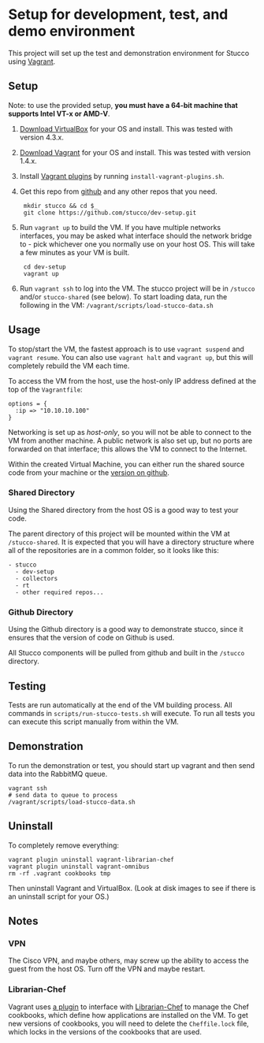 # Setup for development, test, and demo environment

This project will set up the test and demonstration environment for Stucco using [Vagrant](http://www.vagrantup.com/). 

## Setup

Note: to use the provided setup, **you must have a 64-bit machine that supports Intel VT-x or AMD-V**.

1. [Download VirtualBox](https://www.virtualbox.org/wiki/Downloads) for your OS and install. This was tested with version 4.3.x.
2. [Download Vagrant](http://www.vagrantup.com/downloads.html) for your OS and install. This was tested with version 1.4.x.
3. Install [Vagrant plugins](http://docs.vagrantup.com/v2/plugins/index.html) by running `install-vagrant-plugins.sh`. 
4. Get this repo from [github](https://github.com/stucco/dev-setup) and any other repos that you need.

        mkdir stucco && cd $_
        git clone https://github.com/stucco/dev-setup.git
      
5. Run `vagrant up` to build the VM. If you have multiple networks interfaces, you may be asked what interface should the network bridge to - pick whichever one you normally use on your host OS. This will take a few minutes as your VM is built.

        cd dev-setup
        vagrant up

6. Run `vagrant ssh` to log into the VM. The stucco project will be in `/stucco` and/or `stucco-shared` (see below). To start loading data, run the following in the VM:  `/vagrant/scripts/load-stucco-data.sh`


## Usage

To stop/start the VM, the fastest approach is to use `vagrant suspend` and `vagrant resume`. You can also use `vagrant halt` and `vagrant up`, but this will completely rebuild the VM each time.

To access the VM from the host, use the  host-only IP address defined at the top of the `Vagrantfile`:

    options = {
      :ip => "10.10.10.100"
    }

Networking is set up as *host-only*, so you will not be able to connect to the VM from another machine. A public network is also set up, but no ports are forwarded on that interface; this allows the VM to connect to the Internet.

Within the created Virtual Machine, you can either run the shared source code from your machine or the [version on github](https://github.com/stucco).

### Shared Directory

Using the Shared directory from the host OS is a good way to test your code. 

The parent directory of this project will be mounted within the VM at `/stucco-shared`. It is expected that you will have a directory structure where all of the repositories are in a common folder, so it looks like this:

    - stucco
      - dev-setup
      - collectors
      - rt
      - other required repos...

###  Github Directory

Using the Github directory is a good way to demonstrate stucco, since it ensures that the version of code on Github is used.

All Stucco components will be pulled from github and built in the `/stucco` directory.


## Testing

Tests are run automatically at the end of the VM building process. All commands in `scripts/run-stucco-tests.sh` will execute. To run all tests you can execute this script manually from within the VM.


## Demonstration

To run the demonstration or test, you should start up vagrant and then send data into the RabbitMQ queue.

    vagrant ssh
    # send data to queue to process
    /vagrant/scripts/load-stucco-data.sh


## Uninstall

To completely remove everything:

    vagrant plugin uninstall vagrant-librarian-chef
    vagrant plugin uninstall vagrant-omnibus
    rm -rf .vagrant cookbooks tmp

Then uninstall Vagrant and VirtualBox. (Look at disk images to see if there is an uninstall script for your OS.)


## Notes

### VPN

The Cisco VPN, and maybe others, may screw up the ability to access the guest from the host OS. Turn off the VPN and maybe restart.

### Librarian-Chef

Vagrant uses [a plugin](https://github.com/jimmycuadra/vagrant-librarian-chef) to interface with [Librarian-Chef](https://github.com/applicationsonline/librarian-chef) to manage the Chef cookbooks, which define how applications are installed on the VM. To get new versions of cookbooks, you will need to delete the `Cheffile.lock` file, which locks in the versions of the cookbooks that are used.
